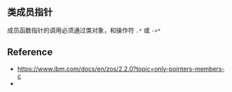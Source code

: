## 类成员指针


成员函数指针的调用必须通过类对象，和操作符 `.*` 或 `->*`

## Reference

- https://www.ibm.com/docs/en/zos/2.2.0?topic=only-pointers-members-c
-